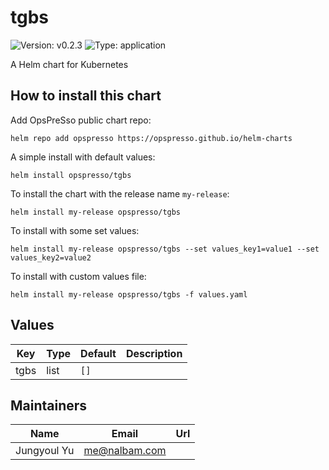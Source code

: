 # tgbs

![Version: v0.2.3](https://img.shields.io/badge/Version-v0.2.3-informational?style=flat-square) ![Type: application](https://img.shields.io/badge/Type-application-informational?style=flat-square)

A Helm chart for Kubernetes

## How to install this chart

Add OpsPreSso public chart repo:

```console
helm repo add opspresso https://opspresso.github.io/helm-charts
```

A simple install with default values:

```console
helm install opspresso/tgbs
```

To install the chart with the release name `my-release`:

```console
helm install my-release opspresso/tgbs
```

To install with some set values:

```console
helm install my-release opspresso/tgbs --set values_key1=value1 --set values_key2=value2
```

To install with custom values file:

```console
helm install my-release opspresso/tgbs -f values.yaml
```

## Values

| Key | Type | Default | Description |
|-----|------|---------|-------------|
| tgbs | list | `[]` |  |

## Maintainers

| Name | Email | Url |
| ---- | ------ | --- |
| Jungyoul Yu | <me@nalbam.com> |  |
